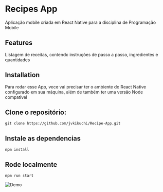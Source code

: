 # Recipes App
Aplicação mobile criada em React Native para a disciplina de Programação Mobile

## Features
Listagem de receitas, contendo instruções de passo a passo, ingredientes e quantidades

## Installation
Para rodar esse App, voce vai precisar ter o ambiente do React Native configurado em sua máquina, além de também ter uma versão Node compativel

## Clone o repositório:
```git clone https://github.com/jvkikuchi/Recipe-App.git```

## Instale as dependencias
```npm install```

## Rode localmente
```npm run start```

![Demo](https://j.gifs.com/Y79ZXM.gif)
